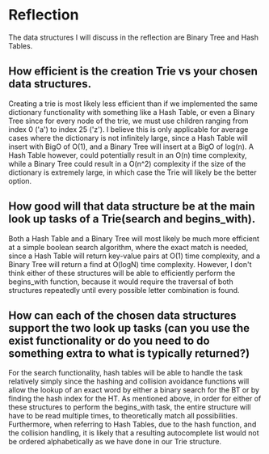 # Reflection

The data structures I will discuss in the reflection are Binary Tree and Hash Tables.

## How efficient is the creation Trie vs your chosen data structures.

Creating a trie is most likely less efficient than if we implemented the same dictionary functionality with something like a Hash Table, or even 
a Binary Tree since for every node of the trie, we must use children ranging from index 0 ('a') to index 25 ('z'). I believe this is only applicable for average cases where the dictionary is not infinitely large, since a Hash Table will insert with BigO of O(1), and a Binary Tree will insert at a BigO of log(n). A Hash Table however, could potentially result in an O(n) time complexity, while a Binary Tree could result in a O(n^2) complexity if the size of the dictionary is extremely large, in which case the Trie will likely be the better option.

## How good will that data structure be at the main look up tasks of a Trie(search and begins_with).

Both a Hash Table and a Binary Tree will most likely be much more efficient at a simple boolean search algorithm, where the exact match is needed, since a Hash Table will return key-value pairs at O(1) time complexity, and a Binary Tree will return a find at O(logN) time complexity. However, I don't think either of these structures will be able to efficiently perform the begins_with function, because it would require the traversal of both structures repeatedly until every possible letter combination is found.

## How can each of the chosen data structures support the two look up tasks (can you use the exist functionality or do you need to do something extra to what is typically returned?)

For the search functionality, hash tables will be able to handle the task relatively simply since the hashing and collision avoidance functions will allow the lookup of an exact word by either a binary search for the BT or by finding the hash index for the HT. As mentioned above, in order for either of these structures to perform the begins_with task, the entire structure will have to be read multiple times, to theoretically match all possibilities. Furthermore, when referring to Hash Tables, due to the hash function, and the collision handling, it is likely that a resulting autocomplete list would not be ordered alphabetically as we have done in our Trie structure. 


